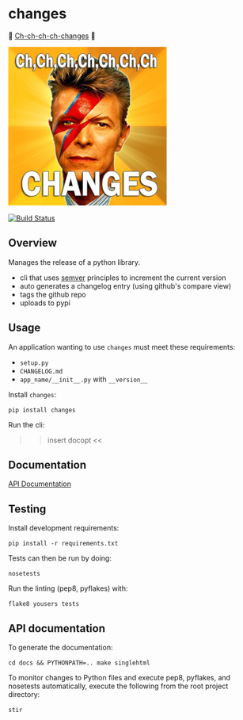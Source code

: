 # changes

:musical_note: [Ch-ch-ch-ch-changes](http://www.youtube.com/watch?v=pl3vxEudif8) :musical_note: 

![changes](https://github.com/michaeljoseph/changes/raw/master/resources/changes.png)

[![Build Status](https://secure.travis-ci.org/michaeljoseph/changes.png)](http://travis-ci.org/michaeljoseph/changes)

## Overview

Manages the release of a python library.

* cli that uses [semver][0] principles to increment the current version
* auto generates a changelog entry (using github's compare view)
* tags the github repo
* uploads to pypi

## Usage

An application wanting to use `changes` must meet these requirements: 

* `setup.py`
* `CHANGELOG.md`
* `app_name/__init__.py` with `__version__`

Install `changes`:

    pip install changes

Run the cli:

>> insert docopt <<

## Documentation

[API Documentation][1]

## Testing ##

Install development requirements:

    pip install -r requirements.txt

Tests can then be run by doing:

    nosetests

Run the linting (pep8, pyflakes) with:

    flake8 yousers tests

## API documentation

To generate the documentation:

    cd docs && PYTHONPATH=.. make singlehtml

To monitor changes to Python files and execute pep8, pyflakes, and nosetests
automatically, execute the following from the root project directory:

    stir


[0]:http://semver.org
[1]:http://changes.rtfd.org
